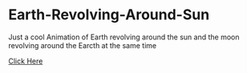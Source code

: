 # Earth-Revolving-Around-Sun

Just a cool Animation of Earth revolving around the sun and the moon revolving around the Earcth at the same time

[Click Here](https://saleem-talha.github.io/Earth-Revolving-Around-Sun/)
